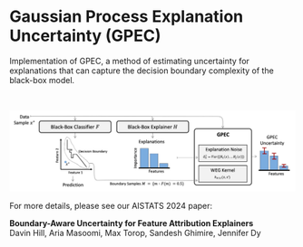 # Gaussian Process Explanation Uncertainty (GPEC)

Implementation of GPEC, a method of estimating uncertainty for explanations that can capture the decision boundary complexity of the black-box model.

<br />

![Image](https://github.com/davinhill/GPEC/raw/main/Figures/fig1.jpg)

For more details, please see our AISTATS 2024 paper:

**Boundary-Aware Uncertainty for Feature Attribution Explainers**  
Davin Hill, Aria Masoomi, Max Torop, Sandesh Ghimire, Jennifer Dy  
